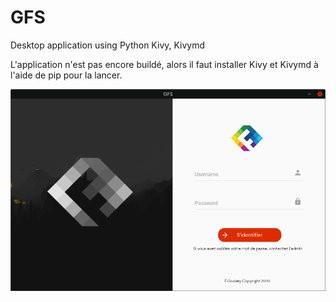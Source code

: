 # GFS
  Desktop application using Python Kivy, Kivymd

  L'application n'est pas encore buildé, alors il faut installer Kivy et Kivymd à l'aide de pip pour la lancer.

<img src="https://github.com/FoyerSociety/GFS/blob/master/images/cap.png">


